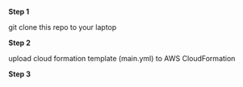 <b>Step 1</b> <br>

git clone this repo to your laptop

<b>Step 2</b> <br>

upload cloud formation template (main.yml) to AWS CloudFormation

<b>Step 3</b> <br>
